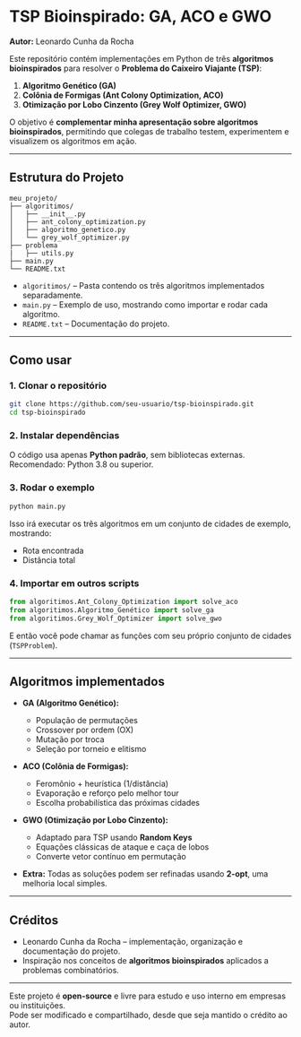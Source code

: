 # TSP Bioinspirado: GA, ACO e GWO

**Autor:** Leonardo Cunha da Rocha

Este repositório contém implementações em Python de três **algoritmos bioinspirados** para resolver o **Problema do Caixeiro Viajante (TSP)**:

1. **Algoritmo Genético (GA)**
2. **Colônia de Formigas (Ant Colony Optimization, ACO)**
3. **Otimização por Lobo Cinzento (Grey Wolf Optimizer, GWO)**

O objetivo é **complementar minha apresentação sobre algoritmos bioinspirados**, permitindo que colegas de trabalho testem, experimentem e visualizem os algoritmos em ação.

---

## Estrutura do Projeto

```
meu_projeto/
├── algoritimos/
│   ├── __init__.py
│   ├── ant_colony_optimization.py
│   ├── algoritmo_genetico.py
│   └── grey_wolf_optimizer.py
├── problema
|   ├── utils.py
├── main.py
└── README.txt
```

- `algoritimos/` – Pasta contendo os três algoritmos implementados separadamente.  
- `main.py` – Exemplo de uso, mostrando como importar e rodar cada algoritmo.  
- `README.txt` – Documentação do projeto.

---

## Como usar

### 1. Clonar o repositório
```bash
git clone https://github.com/seu-usuario/tsp-bioinspirado.git
cd tsp-bioinspirado
```

### 2. Instalar dependências
O código usa apenas **Python padrão**, sem bibliotecas externas.  
Recomendado: Python 3.8 ou superior.

### 3. Rodar o exemplo
```bash
python main.py
```

Isso irá executar os três algoritmos em um conjunto de cidades de exemplo, mostrando:

- Rota encontrada  
- Distância total

### 4. Importar em outros scripts
```python
from algoritimos.Ant_Colony_Optimization import solve_aco
from algoritimos.Algoritmo_Genético import solve_ga
from algoritimos.Grey_Wolf_Optimizer import solve_gwo
```

E então você pode chamar as funções com seu próprio conjunto de cidades (`TSPProblem`).

---

## Algoritmos implementados

- **GA (Algoritmo Genético):**  
  - População de permutações  
  - Crossover por ordem (OX)  
  - Mutação por troca  
  - Seleção por torneio e elitismo  

- **ACO (Colônia de Formigas):**  
  - Feromônio + heurística (1/distância)  
  - Evaporação e reforço pelo melhor tour  
  - Escolha probabilística das próximas cidades  

- **GWO (Otimização por Lobo Cinzento):**  
  - Adaptado para TSP usando **Random Keys**  
  - Equações clássicas de ataque e caça de lobos  
  - Converte vetor contínuo em permutação  

- **Extra:** Todas as soluções podem ser refinadas usando **2-opt**, uma melhoria local simples.

---

## Créditos

- Leonardo Cunha da Rocha – implementação, organização e documentação do projeto.  
- Inspiração nos conceitos de **algoritmos bioinspirados** aplicados a problemas combinatórios.

---


Este projeto é **open-source** e livre para estudo e uso interno em empresas ou instituições.  
Pode ser modificado e compartilhado, desde que seja mantido o crédito ao autor.
